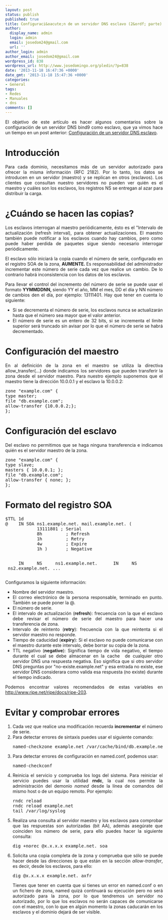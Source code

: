 ```yaml
---
layout: post
status: publish
published: true
title: Configuraci&oacute;n de un servidor DNS esclavo (2&ordf; parte)
author:
  display_name: admin
  login: admin
  email: josedom24@gmail.com
  url: ''
author_login: admin
author_email: josedom24@gmail.com
wordpress_id: 838
wordpress_url: http://www.josedomingo.org/pledin/?p=838
date: '2013-11-18 16:47:36 +0000'
date_gmt: '2013-11-18 15:47:36 +0000'
categories:
- General
tags:
- Redes
- Manuales
- dns
comments: []
---
```

<p style="text-align: justify;">El objetivo de este art&iacute;culo es hacer algunos comentarios sobre la configuraci&oacute;n de un servidor DNS bind9 como esclavo, que ya vimos hace un tiempo en un post anterior: <a href="http://www.josedomingo.org/pledin/2011/11/configuracion-de-un-servidor-dns-esclavo/">Configuraci&oacute;n de un servidor DNS esclavo</a>.</p>
<h1 style="text-align: justify;">Introducci&oacute;n</h1>
<p style="text-align: justify;">Para cada dominio, necesitamos m&aacute;s de un servidor autorizado para ofrecer la misma informaci&oacute;n (RFC 2182). Por lo tanto, los datos se introducen en un servidor (maestro) y se replican en otros (esclavos). Los clientes que consultan nuestro servidores no pueden ver qui&eacute;n es el maestro y cu&aacute;les son los esclavos, los registros NS se entregan al azar para distribuir la carga.<!--more--></p>
<h1 style="text-align: justify;">&iquest;Cu&aacute;ndo se hacen las copias?</h1>
<p style="text-align: justify;">Los esclavos interrogan al maestro peri&oacute;dicamente, &eacute;sto es el "Intervalo de actualizaci&oacute;n (refresh interval), para obtener actualizaciones. El maestro tambi&eacute;n puede notificar a los esclavos cuando hay cambios, pero como puede haber perdida de paquetes sigue siendo necesario interrogar peri&oacute;dicamente.</p>
<p style="text-align: justify;">El esclavo s&oacute;lo iniciar&aacute; la copia cuando el n&uacute;mero de serie, configurado en el registro SOA de la zona, <strong>AUMENTE. </strong>Es responsabilidad del administrador incrementar este n&uacute;mero de serie cada vez que realice un cambio. De lo contrario habr&aacute; inconsistencia con los datos de los esclavos.</p>
<p style="text-align: justify;">Para llevar el control del incremento del n&uacute;mero de serie se puede usar el formato <strong>YYMMDDNN, </strong>siendo YY el a&ntilde;o, MM el mes, DD el d&iacute;a y NN n&uacute;mero de cambios den el d&iacute;a, por ejemplo: 13111401. Hay que tener en cuenta lo siguiente:</p>
<ul>
<li style="text-align: justify;">Si se decrementa el n&uacute;mero de serie, los esclavos nunca se actualizar&aacute;n hasta que el n&uacute;mero sea mayor que el valor anterior.</li>
<li style="text-align: justify;">El n&uacute;mero de serie es un entero de 32 bits, si se incrementa el l&iacute;mite superior ser&aacute; truncado sin avisar por lo que el n&uacute;mero de serie se habr&aacute; decrementado.</li>
</ul>
<h1>Configuraci&oacute;n del maestro</h1>
<p style="text-align: justify;">En al definici&oacute;n de la zona en el maestro se utiliza la directiva allow_transfer{...} donde indicamos los servidores que pueden transferir la zona desde el servidor maestro. Para nuestro ejemplo suponemos que el maestro tiene la direcci&oacute;n 10.0.0.1 y el esclavo la 10.0.0.2:</p>
<pre class="brush: bash; gutter: false; first-line: 1">zone "example.com" {
type master;
file "db.example.com";
allow-transfer {10.0.0.2;};
};</pre>
<h1 style="text-align: justify;">Configuraci&oacute;n del esclavo</h1>
<p style="text-align: justify;">Del esclavo no permitimos que se haga ninguna transferencia e indicamos qui&eacute;n es el servidor maestro de la zona.</p>
<pre class="brush: bash; gutter: false; first-line: 1">zone "example.com" {
type slave;
masters { 10.0.0.1; };
file "db.example.com";
allow-transfer { none; };
};</pre>
<h1 style="text-align: justify;">Formato del registro SOA</h1>
<pre class="brush: bash; gutter: false; first-line: 1">$TTL 1d
@&nbsp;&nbsp;&nbsp; IN SOA ns1.example.net. mail.example.net. (
&nbsp;&nbsp; &nbsp;&nbsp;&nbsp; &nbsp;&nbsp;&nbsp; &nbsp;13111801 ; Serial
&nbsp;&nbsp; &nbsp;&nbsp;&nbsp; &nbsp;&nbsp;&nbsp; &nbsp;8h &nbsp;&nbsp;&nbsp; &nbsp;&nbsp;&nbsp; ; Refresh
&nbsp;&nbsp; &nbsp;&nbsp;&nbsp; &nbsp;&nbsp;&nbsp; &nbsp;1h&nbsp;&nbsp; &nbsp;&nbsp;&nbsp;   ; Retry
&nbsp;&nbsp; &nbsp;&nbsp;&nbsp; &nbsp;&nbsp;&nbsp; &nbsp;4w&nbsp;&nbsp; &nbsp;  &nbsp;&nbsp; ; Expire
&nbsp;&nbsp; &nbsp;&nbsp;&nbsp; &nbsp;&nbsp;&nbsp; &nbsp;1h )&nbsp;&nbsp;&nbsp;&nbsp;&nbsp;&nbsp; ; Negative

&nbsp;&nbsp;&nbsp;&nbsp; IN &nbsp;&nbsp; &nbsp;NS &nbsp;&nbsp; &nbsp;ns1.example.net.
&nbsp;&nbsp;&nbsp;&nbsp; IN &nbsp;&nbsp; &nbsp;NS &nbsp;&nbsp; &nbsp;ns2.example.net.
...</pre>
<p style="text-align: justify;">Configuramos la siguiente informaci&oacute;n:</p>
<ul>
<li>Nombre del servidor maestro.</li>
<li style="text-align: justify;">El correo electr&oacute;nico de la persona responsable, terminado en punto. Tambi&eacute;n se puede poner la @.</li>
<li style="text-align: justify;">El n&uacute;mero de serie.</li>
<li style="text-align: justify;">El intervalo de actualizaci&oacute;n (<strong>refresh</strong>): frecuencia con la que el esclavo debe revisar el n&uacute;mero de serie del maestro para hacer una transferencia de zona.</li>
<li style="text-align: justify;">Intervalo de reintento (<strong>retry</strong>): frecuencia con la que reintenta si el servidor maestro no responde.</li>
<li style="text-align: justify;">Tiempo de caducidad (<strong>expiry</strong>): Si el esclavo no puede comunicarse con el maestro durante este intervalo, debe borrar su copia de la zona.</li>
<li style="text-align: justify;">TTL negativo (<strong>negative</strong>): Significa tiempo de vida negativo, el tiempo durante el cual se debe almacenar en la cache&nbsp; de cualquier otro servidor DNS una respuesta negativa. Eso significa que si otro servidor DNS preguntas por "no-existe.example.net" y esa entrada no existe, ese servidor DNS considerara como valida esa respuesta (no existe) durante el tiempo indicado.</li>
</ul>
<p style="text-align: justify;">Podemos encontrar valores recomendados de estas variables en <a href="http://www.ripe.net/ripe/docs/ripe-203">http://www.ripe.net/ripe/docs/ripe-203</a>.</p>
<h1 style="text-align: justify;">Evitar y comprobar errores</h1>
<ol>
<li style="text-align: justify;">Cada vez que realice una modificaci&oacute;n recuerda <strong>incrementar</strong> el n&uacute;mero de serie.</li>
<li style="text-align: justify;">Para detectar errores de sintaxis puedes usar el siguiente comando:
<pre class="brush: bash; gutter: false; first-line: 1">named-checkzone example.net /var/cache/bind/db.example.net</pre>
</li>
<li style="text-align: justify;">Para detectar errores de configuraci&oacute;n en named.conf, podemos usar:
<pre class="brush: bash; gutter: false; first-line: 1">named-checkconf</pre>
</li>
<li style="text-align: justify;">Reinicia el servicio y comprueba los logs del sistema. Para reiniciar el servicio puedes usar la utilidad <strong>rndc</strong>, la cual nos permite la administraci&oacute;n del demonio <em>named</em> desde la l&iacute;nea de comandos del mismo host o de un equipo remoto. Por ejemplo:
<pre class="brush: bash; gutter: false; first-line: 1">rndc reload
rndc reload example.net
tail /var/log/syslog</pre>
</li>
<li style="text-align: justify;">Realiza una consulta al servidor maestro y los esclavos para comprobar que las respuestas son autorizadas (bit AA), adem&aacute;s aseg&uacute;rate que coinciden los n&uacute;mero de serie, para ello puedes hacer la siguiente consulta:
<pre class="brush: bash; gutter: false; first-line: 1">dig +norec @x.x.x.x example.net. soa</pre>
</li>
<li style="text-align: justify;">Solicita una copia completa de la zona y comprueba que s&oacute;lo se puede hacer desde las direcciones ip que est&aacute;n en la secci&oacute;n <em>allow-transfer</em>, es decir, desde los esclavos, para ello:
<pre class="brush: bash; gutter: false; first-line: 1">dig @x.x.x.x example.net. axfr</pre>
<p>Tienes que tener en cuenta que si tienes un error en named.conf o en un fichero de zona, named quiz&aacute; continuar&aacute; su ejecuci&oacute;n pero no ser&aacute; autorizado para la zona, por lo que tendremos un servidor no autorizado, por lo que los esclavos no ser&aacute;n capaces de comunicarse con el maestro, con lo que en alg&uacute;n momento la zonas caducar&aacute;n en los esclavos y el dominio dejar&aacute; de ser visible.</li>
</ol>
